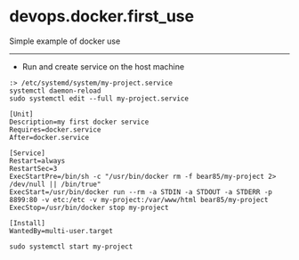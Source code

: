 # devops.docker.first_use
Simple example of docker use

---

* Run and create service on the host machine

```shell script
:> /etc/systemd/system/my-project.service
systemctl daemon-reload
sudo systemctl edit --full my-project.service
```

```shell script
[Unit]
Description=my first docker service
Requires=docker.service
After=docker.service

[Service]
Restart=always
RestartSec=3
ExecStartPre=/bin/sh -c "/usr/bin/docker rm -f bear85/my-project 2> /dev/null || /bin/true"
ExecStart=/usr/bin/docker run --rm -a STDIN -a STDOUT -a STDERR -p 8899:80 -v etc:/etc -v my-project:/var/www/html bear85/my-project
ExecStop=/usr/bin/docker stop my-project

[Install]
WantedBy=multi-user.target
```

``` shell script
sudo systemctl start my-project
```
